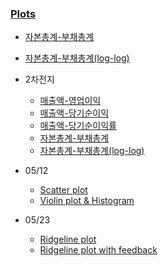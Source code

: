 ### [Plots](https://leechungpa.github.io/dart-plot/)



- [자본총계-부채총계](https://leechungpa.github.io/dart-plot/%E1%84%8C%E1%85%A1%E1%84%87%E1%85%A9%E1%86%AB%E1%84%8E%E1%85%A9%E1%86%BC%E1%84%80%E1%85%A8-%E1%84%87%E1%85%AE%E1%84%8E%E1%85%A2%E1%84%8E%E1%85%A9%E1%86%BC%E1%84%80%E1%85%A8)
- [자본총계-부채총계(log-log)](https://leechungpa.github.io/dart-plot/%E1%84%8C%E1%85%A1%E1%84%87%E1%85%A9%E1%86%AB%E1%84%8E%E1%85%A9%E1%86%BC%E1%84%80%E1%85%A8-%E1%84%87%E1%85%AE%E1%84%8E%E1%85%A2%E1%84%8E%E1%85%A9%E1%86%BC%E1%84%80%E1%85%A8(log-log))

- 2차전지
    - [매출액-영업이익](https://leechungpa.github.io/dart-plot/2%EC%B0%A8%EC%A0%84%EC%A7%80/%EB%A7%A4%EC%B6%9C%EC%95%A1-%EC%98%81%EC%97%85%EC%9D%B4%EC%9D%B5)
    - [매출액-당기순이익](https://leechungpa.github.io/dart-plot/2%EC%B0%A8%EC%A0%84%EC%A7%80/%EB%A7%A4%EC%B6%9C%EC%95%A1-%EB%8B%B9%EA%B8%B0%EC%88%9C%EC%9D%B4%EC%9D%B5)
    - [매출액-당기순이익률](https://leechungpa.github.io/dart-plot/2%EC%B0%A8%EC%A0%84%EC%A7%80/%EB%A7%A4%EC%B6%9C%EC%95%A1-%EB%8B%B9%EA%B8%B0%EC%88%9C%EC%9D%B4%EC%9D%B5%EB%A5%A0)
    - [자본총계-부채총계](https://leechungpa.github.io/dart-plot/2%EC%B0%A8%EC%A0%84%EC%A7%80/%EC%9E%90%EB%B3%B8%EC%B4%9D%EA%B3%84-%EB%B6%80%EC%B1%84%EC%B4%9D%EA%B3%84)
    - [자본총계-부채총계(log-log)](https://leechungpa.github.io/dart-plot/2%EC%B0%A8%EC%A0%84%EC%A7%80/%EC%9E%90%EB%B3%B8%EC%B4%9D%EA%B3%84-%EB%B6%80%EC%B1%84%EC%B4%9D%EA%B3%84(log-log))

- 05/12
    - [Scatter plot](https://leechungpa.github.io/dart-plot/0512/scatter)
    - [Violin plot & Histogram](https://leechungpa.github.io/dart-plot/0512/violin)


- 05/23
    - [Ridgeline plot](https://leechungpa.github.io/dart-plot/0523/ridgeline)
    - [Ridgeline plot with feedback](https://leechungpa.github.io/dart-plot/0523/ridgeline_feedback)

